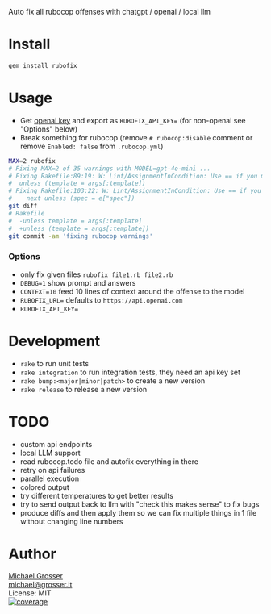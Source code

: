 Auto fix all rubocop offenses with chatgpt / openai / local llm

Install
=======

```Bash
gem install rubofix
```

Usage
=====

- Get [openai key](https://platform.openai.com/settings/profile?tab=api-keys) and export as `RUBOFIX_API_KEY=`
  (for non-openai see "Options" below)
- Break something for rubocop (remove `# rubocop:disable` comment or remove `Enabled: false` from `.rubocop.yml`)

```bash
MAX=2 rubofix
# Fixing MAX=2 of 35 warnings with MODEL=gpt-4o-mini ...
# Fixing Rakefile:89:19: W: Lint/AssignmentInCondition: Use == if you meant to do a comparison ... with:
#  unless (template = args[:template])
# Fixing Rakefile:103:22: W: Lint/AssignmentInCondition: Use == if you meant to do a comparison ... with:
#    next unless (spec = e["spec"])
git diff
# Rakefile
#  -unless template = args[:template]
#  +unless (template = args[:template])
git commit -am 'fixing rubocop warnings'
```

### Options

- only fix given files `rubofix file1.rb file2.rb`
- `DEBUG=1` show prompt and answers
- `CONTEXT=10` feed 10 lines of context around the offense to the model
- `RUBOFIX_URL=` defaults to `https://api.openai.com`
- `RUBOFIX_API_KEY=`


Development
===========

- `rake` to run unit tests
- `rake integration` to run integration tests, they need an api key set
- `rake bump:<major|minor|patch>` to create a new version
- `rake release` to release a new version

TODO
====

- custom api endpoints
- local LLM support
- read rubocop.todo file and autofix everything in there
- retry on api failures
- parallel execution
- colored output
- try different temperatures to get better results
- try to send output back to llm with "check this makes sense" to fix bugs
- produce diffs and then apply them so we can fix multiple things in 1 file without changing line numbers


Author
======
[Michael Grosser](http://grosser.it)<br/>
michael@grosser.it<br/>
License: MIT<br/>
[![coverage](https://img.shields.io/badge/coverage-100%25-success.svg)](https://github.com/grosser/single_cov)
